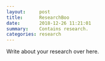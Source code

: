 ```yaml
---
layout:     post
title:      ResearchBoo
date:       2018-12-26 11:21:01
summary:    Contains research.
categories: research
---
```


Write about your research over here.
